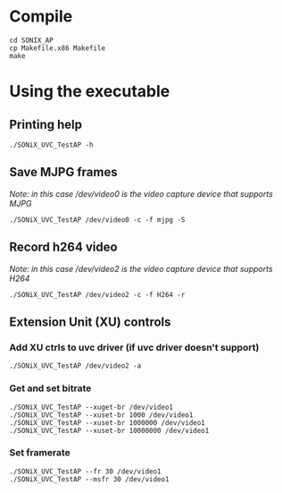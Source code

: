 # Compile


```
cd SONIX_AP
cp Makefile.x86 Makefile
make
```

# Using the executable

## Printing help
```
./SONiX_UVC_TestAP -h
```

## Save MJPG frames 
*Note: in this case /dev/video0 is the video capture device that supports MJPG*</br>
```
./SONiX_UVC_TestAP /dev/video0 -c -f mjpg -S
```

## Record h264 video
*Note: in this case /dev/video2 is the video capture device that supports H264*</br>
```
./SONiX_UVC_TestAP /dev/video2 -c -f H264 -r
```

## Extension Unit (XU) controls

### Add XU ctrls to uvc driver (if uvc driver doesn't support)
```
./SONiX_UVC_TestAP /dev/video2 -a
```

### Get and set bitrate
```
./SONiX_UVC_TestAP --xuget-br /dev/video1
./SONiX_UVC_TestAP --xuset-br 1000 /dev/video1
./SONiX_UVC_TestAP --xuset-br 1000000 /dev/video1
./SONiX_UVC_TestAP --xuset-br 10000000 /dev/video1
```

### Set framerate
```
./SONiX_UVC_TestAP --fr 30 /dev/video1
./SONiX_UVC_TestAP --msfr 30 /dev/video1
```
